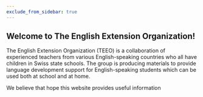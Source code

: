 ```yaml
---
exclude_from_sidebar: true
---
```


## Welcome to The English Extension Organization! 

The English Extension Organization (TEEO) is a collaboration of experienced teachers from various English-speaking countries who all have children in Swiss state schools. The group is producing materials to provide language development support for English-speaking students which can be used both at school and at home.  

We believe that hope this website provides useful information 

<!--stackedit_data:
eyJoaXN0b3J5IjpbMTMzMzQ5MzczNSwtMjkzODA1NjAwLDE0Nz
U0Njk1MDgsLTE3Njc2NDc4MjgsLTExNzA3MDM1NjZdfQ==
-->